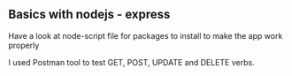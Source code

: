 ## Basics with nodejs - express

Have a look at node-script file for packages to install to make the app work properly

I used Postman tool to test GET, POST, UPDATE and DELETE verbs.
